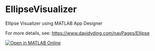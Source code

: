 # EllipseVisualizer
Ellipse Visualizer using MATLAB App Designer

For more details, see:
https://www.davidyding.com/navPages/Ellipse

[![Open in MATLAB Online](https://www.mathworks.com/images/responsive/global/open-in-matlab-online.svg)](https://matlab.mathworks.com/open/github/v1?repo=dvfire123/EllipseVisualizer)
